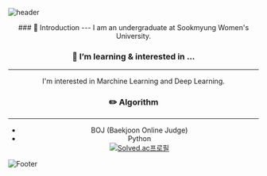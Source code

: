 ![header](https://capsule-render.vercel.app/api?type=waving&color=gradient&customColorList=14&height=200&section=header&text=Hi,%20I'm%20Hannah%20Yun.&fontSize=50&fontAlignY=40)

<div align=center>
### 👋 Introduction  
---
I am an undergraduate at Sookmyung Women's University.

### 🌱 I’m learning & interested in ...
---
I'm interested in Marchine Learning and Deep Learning.

### ✏️ Algorithm
---
- BOJ (Baekjoon Online Judge)  
- Python  
[![Solved.ac프로필](http://mazassumnida.wtf/api/v2/generate_badge?boj=yunhh20)](https://solved.ac/yunhh20)  

  
</div>  
  
![Footer](https://capsule-render.vercel.app/api?type=waving&color=gradient&customColorList=14&height=200&section=footer)  
  
<!--
**HannahYun/HannahYun** is a ✨ _special_ ✨ repository because its `README.md` (this file) appears on your GitHub profile.

Here are some ideas to get you started:

- 🔭 I’m currently working on ...
- 🌱 I’m currently learning ...
- 👯 I’m looking to collaborate on ...
- 🤔 I’m looking for help with ...
- 💬 Ask me about ...
- 📫 How to reach me: ...
- 😄 Pronouns: ...
- ⚡ Fun fact: ...
-->


